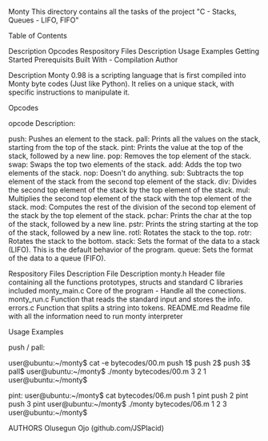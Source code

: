 Monty
This directory contains all the tasks of the project "C - Stacks, Queues - LIFO, FIFO" 

Table of Contents

Description
Opcodes
Respository Files Description
Usage Examples
Getting Started
Prerequisits
Built With - Compilation
Author

Description
Monty 0.98 is a scripting language that is first compiled into Monty byte codes (Just like Python). It relies on a unique stack, with specific instructions to manipulate it.

Opcodes

opcode	Description:

 push:	Pushes an element to the stack.
 pall:	Prints all the values on the stack, starting from the top of the stack.
 pint:	Prints the value at the top of the stack, followed by a new line.
 pop:	Removes the top element of the stack.
 swap:	Swaps the top two elements of the stack.
 add:	Adds the top two elements of the stack.
 nop:	Doesn't do anything.
 sub:	Subtracts the top element of the stack from the second top element of the stack.
 div:	Divides the second top element of the stack by the top element of the stack.
 mul:	Multiplies the second top element of the stack with the top element of the stack.
 mod:	Computes the rest of the division of the second top element of the stack by the top element of the stack.
 pchar:	Prints the char at the top of the stack, followed by a new line.
 pstr:	Prints the string starting at the top of the stack, followed by a new line.
 rotl:	Rotates the stack to the top.
 rotr:	Rotates the stack to the bottom.
 stack:	Sets the format of the data to a stack (LIFO). This is the default behavior of the program.
 queue:	Sets the format of the data to a queue (FIFO).

Respository Files Description
File	Description
monty.h	Header file containing all the functions prototypes, structs and standard C libraries included
monty_main.c	Core of the program - Handle all the conections.
monty_run.c	Function that reads the standard input and stores the info.
errors.c	Function that splits a string into tokens.
README.md	Readme file with all the information need to run monty interpreter

Usage Examples

push / pall:

user@ubuntu:~/monty$ cat -e bytecodes/00.m
push 1$
push 2$
push 3$
pall$
user@ubuntu:~/monty$ ./monty bytecodes/00.m
3
2
1
user@ubuntu:~/monty$

pint:
user@ubuntu:~/monty$ cat bytecodes/06.m
push 1
pint
push 2
pint
push 3
pint
user@ubuntu:~/monty$ ./monty bytecodes/06.m
1
2
3
user@ubuntu:~/monty$

AUTHORS
Olusegun Ojo (github.com/JSPlacid)
